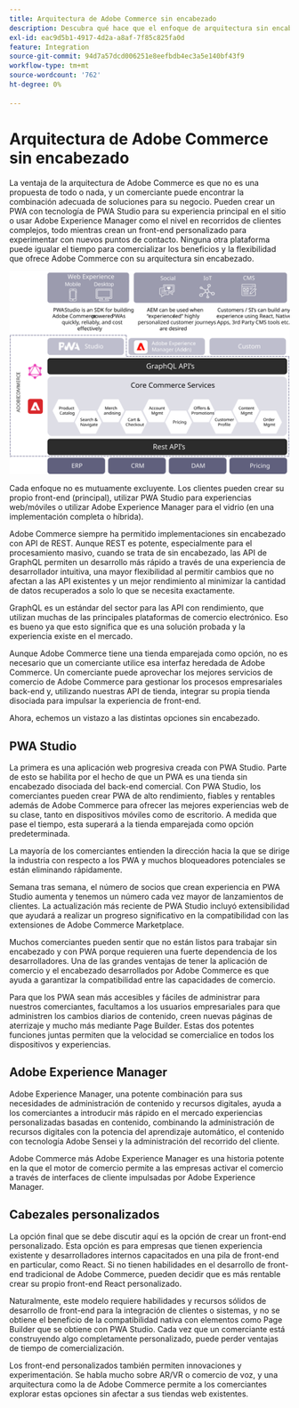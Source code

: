 ```yaml
---
title: Arquitectura de Adobe Commerce sin encabezado
description: Descubra qué hace que el enfoque de arquitectura sin encabezado de Adobe Commerce sea único.
exl-id: eac9d5b1-4917-4d2a-a8af-7f85c825fa0d
feature: Integration
source-git-commit: 94d7a57dcd006251e8eefbdb4ec3a5e140bf43f9
workflow-type: tm+mt
source-wordcount: '762'
ht-degree: 0%

---
```


# Arquitectura de Adobe Commerce sin encabezado

La ventaja de la arquitectura de Adobe Commerce es que no es una propuesta de todo o nada, y un comerciante puede encontrar la combinación adecuada de soluciones para su negocio. Pueden crear un PWA con tecnología de PWA Studio para su experiencia principal en el sitio o usar Adobe Experience Manager como el nivel en recorridos de clientes complejos, todo mientras crean un front-end personalizado para experimentar con nuevos puntos de contacto. Ninguna otra plataforma puede igualar el tiempo para comercializar los beneficios y la flexibilidad que ofrece Adobe Commerce con su arquitectura sin encabezado.

![Diagrama que muestra la arquitectura de tienda de Adobe Commerce sin encabezado](../../../assets/playbooks/headless-storefront-architecture.svg)

Cada enfoque no es mutuamente excluyente. Los clientes pueden crear su propio front-end (principal), utilizar PWA Studio para experiencias web/móviles o utilizar Adobe Experience Manager para el vidrio (en una implementación completa o híbrida).

Adobe Commerce siempre ha permitido implementaciones sin encabezado con API de REST. Aunque REST es potente, especialmente para el procesamiento masivo, cuando se trata de sin encabezado, las API de GraphQL permiten un desarrollo más rápido a través de una experiencia de desarrollador intuitiva, una mayor flexibilidad al permitir cambios que no afectan a las API existentes y un mejor rendimiento al minimizar la cantidad de datos recuperados a solo lo que se necesita exactamente.

GraphQL es un estándar del sector para las API con rendimiento, que utilizan muchas de las principales plataformas de comercio electrónico. Eso es bueno ya que esto significa que es una solución probada y la experiencia existe en el mercado.

Aunque Adobe Commerce tiene una tienda emparejada como opción, no es necesario que un comerciante utilice esa interfaz heredada de Adobe Commerce. Un comerciante puede aprovechar los mejores servicios de comercio de Adobe Commerce para gestionar los procesos empresariales back-end y, utilizando nuestras API de tienda, integrar su propia tienda disociada para impulsar la experiencia de front-end.

Ahora, echemos un vistazo a las distintas opciones sin encabezado.

## PWA Studio

La primera es una aplicación web progresiva creada con PWA Studio. Parte de esto se habilita por el hecho de que un PWA es una tienda sin encabezado disociada del back-end comercial. Con PWA Studio, los comerciantes pueden crear PWA de alto rendimiento, fiables y rentables además de Adobe Commerce para ofrecer las mejores experiencias web de su clase, tanto en dispositivos móviles como de escritorio. A medida que pase el tiempo, esta superará a la tienda emparejada como opción predeterminada.

La mayoría de los comerciantes entienden la dirección hacia la que se dirige la industria con respecto a los PWA y muchos bloqueadores potenciales se están eliminando rápidamente.

Semana tras semana, el número de socios que crean experiencia en PWA Studio aumenta y tenemos un número cada vez mayor de lanzamientos de clientes. La actualización más reciente de PWA Studio incluyó extensibilidad que ayudará a realizar un progreso significativo en la compatibilidad con las extensiones de Adobe Commerce Marketplace.

Muchos comerciantes pueden sentir que no están listos para trabajar sin encabezado y con PWA porque requieren una fuerte dependencia de los desarrolladores. Una de las grandes ventajas de tener la aplicación de comercio y el encabezado desarrollados por Adobe Commerce es que ayuda a garantizar la compatibilidad entre las capacidades de comercio.

Para que los PWA sean más accesibles y fáciles de administrar para nuestros comerciantes, facultamos a los usuarios empresariales para que administren los cambios diarios de contenido, creen nuevas páginas de aterrizaje y mucho más mediante Page Builder. Estas dos potentes funciones juntas permiten que la velocidad se comercialice en todos los dispositivos y experiencias.

## Adobe Experience Manager

Adobe Experience Manager, una potente combinación para sus necesidades de administración de contenido y recursos digitales, ayuda a los comerciantes a introducir más rápido en el mercado experiencias personalizadas basadas en contenido, combinando la administración de recursos digitales con la potencia del aprendizaje automático, el contenido con tecnología Adobe Sensei y la administración del recorrido del cliente.

Adobe Commerce más Adobe Experience Manager es una historia potente en la que el motor de comercio permite a las empresas activar el comercio a través de interfaces de cliente impulsadas por Adobe Experience Manager.

## Cabezales personalizados

La opción final que se debe discutir aquí es la opción de crear un front-end personalizado. Esta opción es para empresas que tienen experiencia existente y desarrolladores internos capacitados en una pila de front-end en particular, como React. Si no tienen habilidades en el desarrollo de front-end tradicional de Adobe Commerce, pueden decidir que es más rentable crear su propio front-end React personalizado.

Naturalmente, este modelo requiere habilidades y recursos sólidos de desarrollo de front-end para la integración de clientes o sistemas, y no se obtiene el beneficio de la compatibilidad nativa con elementos como Page Builder que se obtiene con PWA Studio. Cada vez que un comerciante está construyendo algo completamente personalizado, puede perder ventajas de tiempo de comercialización.

Los front-end personalizados también permiten innovaciones y experimentación. Se habla mucho sobre AR/VR o comercio de voz, y una arquitectura como la de Adobe Commerce permite a los comerciantes explorar estas opciones sin afectar a sus tiendas web existentes.
